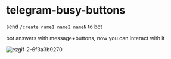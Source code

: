 # telegram-busy-buttons

send `/create name1 name2 nameN` to bot

bot answers with message+buttons, now you can interact with it

![ezgif-2-6f3a3b9270](https://user-images.githubusercontent.com/35623/178100006-3d1de9be-4319-44f2-a239-e4f6da02689a.gif)

